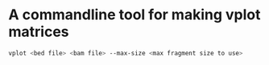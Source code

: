 # A commandline tool for making vplot matrices

``` sh
vplot <bed file> <bam file> --max-size <max fragment size to use>
```
